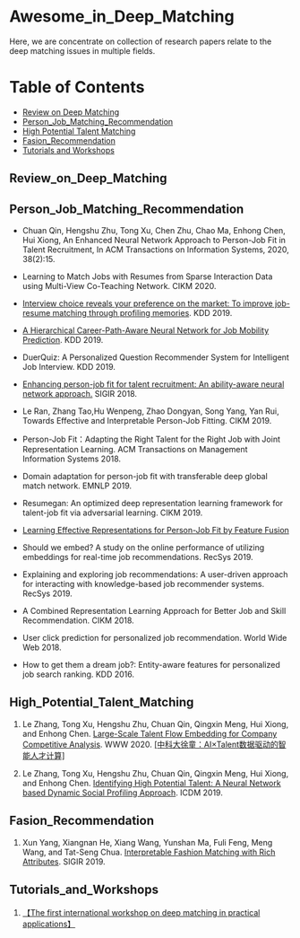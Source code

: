 # Awesome_in_Deep_Matching



Here, we are concentrate on collection of research papers relate to the deep matching issues in multiple fields.   


Table of Contents
=================


<!--   * [Datasets / Shared Tasks](#Datasets_Shared_Tasks) -->
  * [Review on Deep Matching](#Review_on_Deep_Matching)
  * [Person_Job_Matching_Recommendation](#Person_Job_Matching_Recommendation)
  * [High Potential Talent Matching](#High_Potential_Talent_Matching)
  * [Fasion_Recommendation](#Fasion_Recommendation)  
  * [Tutorials and Workshops](#Tutorials_and_Workshops)


<!-- ## Datasets_Shared_Tasks -->
## Review_on_Deep_Matching

## Person_Job_Matching_Recommendation
- Chuan Qin, Hengshu Zhu, Tong Xu, Chen Zhu, Chao Ma, Enhong Chen, Hui Xiong, An Enhanced Neural Network Approach to Person-Job Fit in Talent Recruitment, In ACM Transactions on Information Systems, 2020, 38(2):15.

- Learning to Match Jobs with Resumes from Sparse Interaction Data using Multi-View Co-Teaching Network. CIKM 2020.

- [Interview choice reveals your preference on the market: To improve job-resume matching through profiling memories](https://dl.acm.org/authorize?N688410). KDD 2019.

- [A Hierarchical Career-Path-Aware Neural Network for Job Mobility Prediction](https://dl.acm.org/authorize?N688320). KDD 2019.

- DuerQuiz: A Personalized Question Recommender System for Intelligent Job Interview. KDD 2019.

- [Enhancing person-job fit for talent recruitment: An ability-aware neural network approach.](http://staff.ustc.edu.cn/~tongxu/Papers/Chuan_SIGIR18.pdf) SIGIR 2018.

- Le Ran, Zhang Tao,Hu Wenpeng, Zhao Dongyan, Song Yang, Yan Rui, Towards Effective and Interpretable Person-Job Fitting. CIKM 2019.

- Person-Job Fit：Adapting the Right Talent for the Right Job with Joint Representation Learning. ACM Transactions on Management Information Systems 2018.

- Domain adaptation for person-job fit with transferable deep global match network. EMNLP 2019.

- Resumegan: An optimized deep representation learning framework for talent-job fit via adversarial learning. CIKM 2019.

- [Learning Effective Representations for Person-Job Fit by Feature Fusion](https://arxiv.org/pdf/2006.07017.pdf)

- Should we embed? A study on the online performance of utilizing embeddings for real-time job recommendations. RecSys 2019.

- Explaining and exploring job recommendations: A user-driven approach for interacting with knowledge-based job recommender systems. RecSys 2019.

- A Combined Representation Learning Approach for Better Job and Skill Recommendation. CIKM 2018.

- User click prediction for personalized job recommendation. World Wide Web 2018.

- How to get them a dream job?: Entity-aware features for personalized job search ranking. KDD 2016.

## High_Potential_Talent_Matching
1. Le Zhang, Tong Xu, Hengshu Zhu, Chuan Qin, Qingxin Meng, Hui Xiong, and Enhong Chen. [Large-Scale Talent Flow Embedding for Company Competitive Analysis](http://staff.ustc.edu.cn/~tongxu/Papers/Le_WWW20.pdf). WWW 2020. [[中科大徐童：AI×Talent数据驱动的智能人才计算]](https://mp.weixin.qq.com/s/SZDgC_N2IfSzbXyOrS_7Gw) 


2. Le Zhang, Tong Xu, Hengshu Zhu, Chuan Qin, Qingxin Meng, Hui Xiong, and Enhong Chen. [Identifying High Potential Talent: A Neural Network based Dynamic Social Profiling Approach](http://staff.ustc.edu.cn/~tongxu/Papers/Yuyang_ICDM19.pdf). ICDM 2019.

## Fasion_Recommendation
1. Xun Yang, Xiangnan He, Xiang Wang, Yunshan Ma, Fuli Feng, Meng Wang, and Tat-Seng Chua. [Interpretable Fashion Matching with Rich Attributes](http://staff.ustc.edu.cn/~hexn/papers/sigir19-fashion.pdf). SIGIR 2019.


## Tutorials_and_Workshops
1. [【The first international workshop on deep matching in practical applications】](https://wsdm2019-dapa.github.io/)



